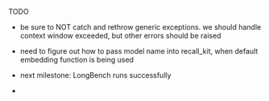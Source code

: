 TODO

- be sure to NOT catch and rethrow generic exceptions. we should handle context window exceeded, but other errors should be raised

- need to figure out how to pass model name into recall_kit, when default embedding function is being used

- next milestone: LongBench runs successfully

-

